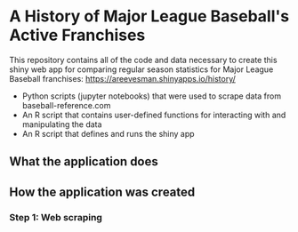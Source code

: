 # A History of Major League Baseball's Active Franchises

This repository contains all of the code and data necessary to create this shiny web app for comparing regular season statistics for Major League Baseball franchises: https://areevesman.shinyapps.io/history/

* Python scripts (jupyter notebooks) that were used to scrape data from baseball-reference.com 
* An R script that contains user-defined functions for interacting with and manipulating the data
* An R script that defines and runs the shiny app


## What the application does


## How the application was created

### Step 1: Web scraping
